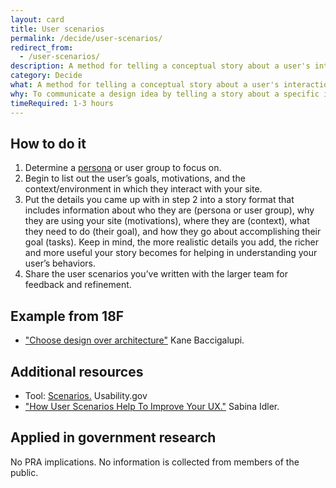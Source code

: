 ```yaml
---
layout: card
title: User scenarios
permalink: /decide/user-scenarios/
redirect_from:
  - /user-scenarios/
description: A method for telling a conceptual story about a user's interaction with your website, focusing on the what, how, and why.
category: Decide
what: A method for telling a conceptual story about a user's interaction with your website, focusing on the what, how, and why.
why: To communicate a design idea by telling a story about a specific interaction that a system supports. Through creating user scenarios, you'll identify what the user's motivations are for coming to your site as well as their expectations and goals. User scenarios also help the team answer questions about what the product should do as well as how it should look and behave.
timeRequired: 1-3 hours
---
```


## How to do it

1. Determine a [persona](/decide/personas/#personas) or user group to focus on.
1. Begin to list out the user’s goals, motivations, and the context/environment in which they interact with your site.
1. Put the details you came up with in step 2 into a story format that includes information about who they are (persona or user group), why they are using your site (motivations), where they are (context), what they need to do (their goal), and how they go about accomplishing their goal (tasks). Keep in mind, the more realistic details you add, the richer and more useful your story becomes for helping in understanding your user’s behaviors.
1. Share the user scenarios you’ve written with the larger team for feedback and refinement.

<section class="method--section method--section--18f-example" markdown="1" >

## Example from 18F

- ["Choose design over architecture"](https://18f.gsa.gov/2015/11/17/choose-design-over-architecture/) Kane Baccigalupi.

</section>

<section class="method--section method--section--additional-resources" markdown="1">

## Additional resources

- Tool: [Scenarios.](http://www.usability.gov/how-to-and-tools/methods/scenarios.html) Usability.gov
- ["How User Scenarios Help To Improve Your UX."](http://blog.usabilla.com/how-user-scenarios-help-to-improve-your-ux/) Sabina Idler.
</section>

<section class="method--section method--section--government-considerations" markdown="1" >

## Applied in government research

No PRA implications. No information is collected from members of the public.
</section>
